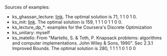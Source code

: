 
Sources of examples:

 - ks_ghassan_lecture: [link](https://www.youtube.com/watch?v=jxGwFWeZB0U&list=PL6KMWPQP_DM8t5pQmuLlarpmVc47DVXWd&index=21). The optimal solution is 71, 1 1 0 1 0.
 - ks_mit: [link](https://ocw.mit.edu/courses/civil-and-environmental-engineering/1-204-computer-algorithms-in-systems-engineering-spring-2010/lecture-notes/MIT1_204S10_lec16.pdf). 
 The optimal solution is 159, 1 1 1 0 1 1 0 0.
 - ks_lecture_dp_*: examples for the Coursera's Discrete Optimization
 - ks_unitary: myself
 - ks_matello: From "Martello, S. & Toth, P. Knapsack problems: algorithms and computer implementations. John Wiley & Sons, 1990". Sec 2.3.1 Improved Bounds. The optimal solution is 280,
1 1 1 1 0 1 0 0
 